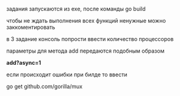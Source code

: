 задания запускаются из exe, после команды go build

чтобы не ждать выполнения всех функций ненужные можно заккоментировать


в 3 задание консоль попрости ввести количество процессоров


параметры для метода add передаются подобным образом

**add?async=1**

если происходит ошибки при билде то ввести

go get github.com/gorilla/mux